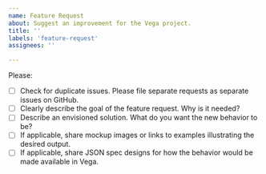 ```yaml
---
name: Feature Request
about: Suggest an improvement for the Vega project.
title: ''
labels: 'feature-request'
assignees: ''

---
```


Please:

- [ ] Check for duplicate issues. Please file separate requests as separate issues on GitHub.
- [ ] Clearly describe the goal of the feature request. Why is it needed?
- [ ] Describe an envisioned solution. What do you want the new behavior to be?
- [ ] If applicable, share mockup images or links to examples illustrating the desired output.
- [ ] If applicable, share JSON spec designs for how the behavior would be made available in Vega.
